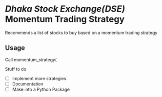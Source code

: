 # *Dhaka Stock Exchange(DSE)* Momentum Trading Strategy
Recommends a list of stocks to buy based on a momentum trading strategy

## Usage
Call momentum_strategy(


Stuff to do
- [ ] Implement more strategies
- [ ] Documentation
- [ ] Make into a Python Package
